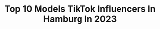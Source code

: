 ---
title: Top 10 Models TikTok Influencers In Hamburg In 2023
description: >-
  Find top models TikTok influencers in Hamburg in 2023. Most popular hashtags: #foryou #fyp #model #viral.
platform: TikTok
hits: 8
text_top: See the most popular TikTok accounts on inBeat.
text_bottom: Our search engine has 8 TikTok influencers like this in Hamburg, Germany for you to work with.
profiles:
  - username: "miniaturwunderland"
    fullname: >-
      Miniatur Wunderland
    bio: >-
      Miniatur Wunderland, world's largest model railway in Hamburg/Germany.
    location: "Germany"
    followers: 125900
    engagement: 1005
    commentsToLikes: 0.009773
    id: ck8ncnv7gf93b0j78t9ll0rw0
    verified: false
    hashtags: "#hamburg, #foryoupage, #viral, #fyp"
  - username: "sportwagensiegmund"
    fullname: >-
      Sportwagen Siegmund
    bio: >-
      Sportwagen und Classiccars! Zieh dir meinen neuen VLOG rein!
    location: "Germany"
    followers: 62900
    engagement: 803
    commentsToLikes: 0.054905
    id: cka0odh0x395z0i784osttz4s
    verified: false
    hashtags: "#drift, #lambo, #tiktok, #auto"
  - username: "hafizparwani1"
    fullname: >-
      thefuture_de
    bio: >-
      Shock The World 💪 Follow my IG : thefuture_de (Folgt mir für mehr Videos)⬆️
    location: "Germany"
    followers: 14700
    engagement: 923
    commentsToLikes: 0.014817
    id: ckc1xj4801guj0j23442fxkwz
    verified: false
    hashtags: "#viral, #talent, #foryou, #instakids"
  - username: "__...kakarot...__"
    fullname: >-
      𝓴𝓪𝓴𝓪𝓻𝓸𝓽
    bio: >-
      👽🇷🇸muc📌
    location: "Germany"
    followers: 39000
    engagement: 626
    commentsToLikes: 0.014830
    id: ckb9lydq8er6i0j23hdi05fyy
    verified: false
    hashtags: "#model, #viral, #serbia, #balkan"
  - username: "alamancininkarisi"
    fullname: >-
      Alamancinin Karisi
    bio: >-
      
    location: "Germany"
    followers: 2877
    engagement: 798
    commentsToLikes: 0.114306
    id: ckdbsq17rcm1d0j23hkiv7t2p
    verified: false
    hashtags: "#kesfetteyiz, #netflixmas, #marriot, #privatejet"
  - username: "ryanki7"
    fullname: >-
      Ryan Ki
    bio: >-
      Hey I’am Ryan😊 Thanks for your support🙌
    location: "Germany"
    followers: 2400000
    engagement: 974
    commentsToLikes: 0.005586
    id: ck9a64gu11kxo0j78z72mciei
    verified: false
    hashtags: "#streets, #4u, #paint, #viral"
  - username: "lt.dm"
    fullname: >-
      LT.DM
    bio: >-
      Do not forget to subscribe to my Youtube Channel.
    location: "Germany"
    followers: 235900
    engagement: 802
    commentsToLikes: 0.009958
    id: ck7zog3aijq5s0j785v4zwccq
    verified: false
    hashtags: "#diy, #ideas, #hacks, #food"
  - username: "julesiewerth"
    fullname: >-
      Jule 🐆
    bio: >-
      ✨Hamburg✨ 21 yrs old insta: @julesiewerth
    location: "Germany"
    followers: 26800
    engagement: 796
    commentsToLikes: 0.022819
    id: ck9noa8ett4ee0j78s7wyodtx
    verified: false
    hashtags: "#girl, #fyp, #german, #foryou"
  - username: "lee_yuna_98"
    fullname: >-
      Lee Yuna💗
    bio: >-
      🔥ONCE🔥 💗STAY💗 💜ARMY💜 Role model=🔥Sana🔥(Twice)
    location: "Germany"
    followers: 2166
    engagement: 2965
    commentsToLikes: 0.063386
    id: ckbq4wd5ur4io0j23y1zoaork
    verified: false
    hashtags: "#bangchan, #jin, #in, #jeongin"
  - username: "quayraza"
    fullname: >-
      QɄ₳ɎⱤ₳Ⱬ₳
    bio: >-
      🦇 published goth model ☣️ cybergoth 🎀 cosplayer 🏳️‍🌈⛸️🎮 don't like spam 🖤
    location: "Germany"
    followers: 24100
    engagement: 1939
    commentsToLikes: 0.042978
    id: cka0oef5e3h9e0i78s6dnjs8p
    verified: false
    hashtags: "#gothgirl, #altgirl, #gothtiktok, #cybergoth"
---